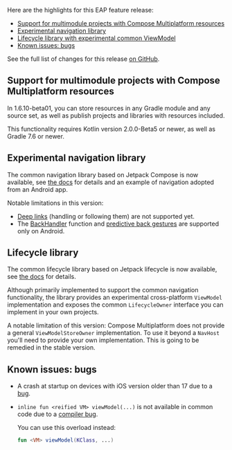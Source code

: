 [//]: # (title: What's new in Compose Multiplatform 1.6.10-beta01)

Here are the highlights for this EAP feature release:

* [Support for multimodule projects with Compose Multiplatform resources](#support-for-multimodule-projects-with-compose-multiplatform-resources)
* [Experimental navigation library](#experimental-navigation-library)
* [Lifecycle library with experimental common ViewModel](#lifecycle-library)
* [Known issues: bugs](#known-issues-bugs)

See the full list of changes for this release [on GitHub](https://github.com/JetBrains/compose-multiplatform/blob/master/CHANGELOG.md#1610-beta01-april-2024).

## Support for multimodule projects with Compose Multiplatform resources

In 1.6.10-beta01, you can store resources in any Gradle module and any source set, as well as publish projects and libraries
with resources included.

This functionality requires Kotlin version 2.0.0-Beta5 or newer, as well as Gradle 7.6 or newer.

## Experimental navigation library

The common navigation library based on Jetpack Compose is now available, see [the docs](compose-navigation-routing.md)
for details and an example of navigation adopted from an Android app.

Notable limitations in this version:
* [Deep links](https://developer.android.com/guide/navigation/design/deep-link) (handling or following them) are not supported yet.
* The [BackHandler](https://developer.android.com/develop/ui/compose/libraries#handling_the_system_back_button) function
  and [predictive back gestures](https://developer.android.com/guide/navigation/custom-back/predictive-back-gesture)
  are supported only on Android.

## Lifecycle library

The common lifecycle library based on Jetpack lifecycle is now available, see [the docs](compose-lifecycle.md)
for details.

Although primarily implemented to support the common navigation functionality, the library provides an experimental
cross-platform `ViewModel` implementation and exposes the common `LifecycleOwner` interface you can implement in your
own projects.

A notable limitation of this version: Compose Multiplatform does not provide a general `ViewModelStoreOwner` implementation.
To use it beyond a `NavHost` you'll need to provide your own implementation. This is going to be remedied in the stable version.

## Known issues: bugs

* A crash at startup on devices with iOS version older than 17 due to a [bug](https://github.com/JetBrains/compose-multiplatform/issues/4644).
* `inline fun <reified VM> viewModel(...)` is not available in common code due to a [compiler bug](https://github.com/JetBrains/compose-multiplatform/issues/3147).

  You can use this overload instead:

    ```kotlin
    fun <VM> viewModel(KClass, ...)
    ```
